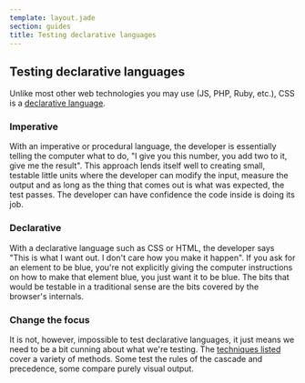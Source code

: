 ```yaml
---
template: layout.jade
section: guides
title: Testing declarative languages
---
```


## Testing declarative languages

Unlike most other web technologies you may use (JS, PHP, Ruby, etc.), CSS is a [declarative language](http://en.wikipedia.org/wiki/Declarative_programming).

### Imperative

With an imperative or procedural language, the developer is essentially telling the computer what to do, "I give you this number, you add two to it, give me the result". This approach lends itself well to creating small, testable little units where the developer can modify the input, measure the output and as long as the thing that comes out is what was expected, the test passes. The developer can have confidence the code inside is doing its job.

### Declarative

With a declarative language such as CSS or HTML, the developer says "This is what I want out. I don't care how you make it happen". If you ask for an element to be blue, you're not explicitly giving the computer instructions on how to make that element blue, you just want it to be blue. The bits that would be testable in a traditional sense are the bits covered by the browser's internals.

### Change the focus

It is not, however, impossible to test declarative languages, it just means we need to be a bit cunning about what we're testing. The [techniques listed](/techniques/) cover a variety of methods. Some test the rules of the cascade and precedence, some compare purely visual output.